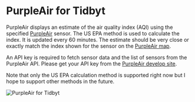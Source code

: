 # PurpleAir for Tidbyt

PurpleAir displays an estimate of the air quality index (AQI) using the specified [PurpleAir](https://www.purpleair.com) sensor. The US EPA method is used to calculate the index. It is updated every 60 minutes. The estimate should be very close or exactly match the index shown for the sensor on the [PurpleAir map](https://map.purpleair.com/1/mAQI/a0/p604800/cC5?select=33997#15.38/37.828489/-122.42342).

An API key is required to fetch sensor data and the list of sensors from the PurpleAir API. Please get your API key from the [PurpleAir develop site](https://develop.purpleair.com/sign-in?redirectURL=%2Fkeys).

Note that only the US EPA calculation method is supported right now but I hope to support other methods in the future.

![PurpleAir for Tidbyt](screenshot.png)